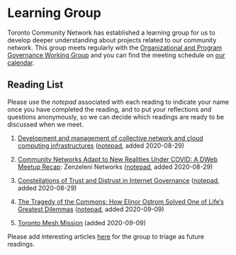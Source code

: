 # Learning Group

Toronto Community Network has established a learning group for us to develop deeper understanding about projects related to our community network.
This group meets regularly with the [Organizational and Program Governance Working Group](./working-groups.html#organizational-and-program-governance) and you can find the meeting schedule on [our calendar](https://link.tomesh.net/calendar).

## Reading List

Please use the _notepad_ associated with each reading to indicate your name once you have completed the reading, and to put your reflections and questions anonymously, so we can decide which readings are ready to be discussed when we meet.

1. [Development and management of collective network and cloud computing infrastructures](https://dsg.ac.upc.edu/sites/default/files/dsg/phd_roger.pdf)
([notepad](https://hackmd.io/3rGGRcSgSRaAhquF9PkOIg?edit), added 2020-08-29)

2. [Community Networks Adapt to New Realities Under COVID: A DWeb Meetup Recap](https://medium.com/decentralized-web/community-networks-adapt-to-new-realities-under-covid-a-dweb-meetup-recap-d9367f74735a): Zenzeleni Networks
([notepad](https://hackmd.io/--Su1k0KQKWn7QjyMBOvwg?edit), added 2020-08-29)

3. [Constellations of Trust and Distrust in Internet Governance](https://papers.ssrn.com/sol3/papers.cfm?abstract_id=2608414)
([notepad](https://hackmd.io/KCegiKWDSmSdjHxMyPnVEw?edit), added 2020-08-29)

4. [The Tragedy of the Commons: How Elinor Ostrom Solved One of Life’s Greatest Dilemmas](https://evonomics.com/tragedy-of-the-commons-elinor-ostrom/)
([notepad](https://hackmd.io/BO_Mt-W2S1KPb9nhW2VoXA?edit), added 2020-09-09)

5. [Toronto Mesh Mission](https://github.com/tomeshnet/documents/tree/master/tomesh_mission/2018) (added 2020-09-09)

Please add interesting articles [here](https://hackmd.io/kgCejt3nQdOdFBals8exTg?edit) for the group to triage as future readings.